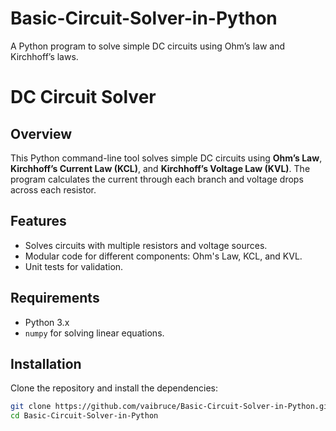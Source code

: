 # Basic-Circuit-Solver-in-Python
A Python program to solve simple DC circuits using Ohm’s law and Kirchhoff’s laws.

# DC Circuit Solver

## Overview
This Python command-line tool solves simple DC circuits using **Ohm’s Law**, **Kirchhoff’s Current Law (KCL)**, and **Kirchhoff’s Voltage Law (KVL)**. The program calculates the current through each branch and voltage drops across each resistor.

## Features
- Solves circuits with multiple resistors and voltage sources.
- Modular code for different components: Ohm's Law, KCL, and KVL.
- Unit tests for validation.

## Requirements
- Python 3.x
- `numpy` for solving linear equations.

## Installation
Clone the repository and install the dependencies:

```bash
git clone https://github.com/vaibruce/Basic-Circuit-Solver-in-Python.git
cd Basic-Circuit-Solver-in-Python   


